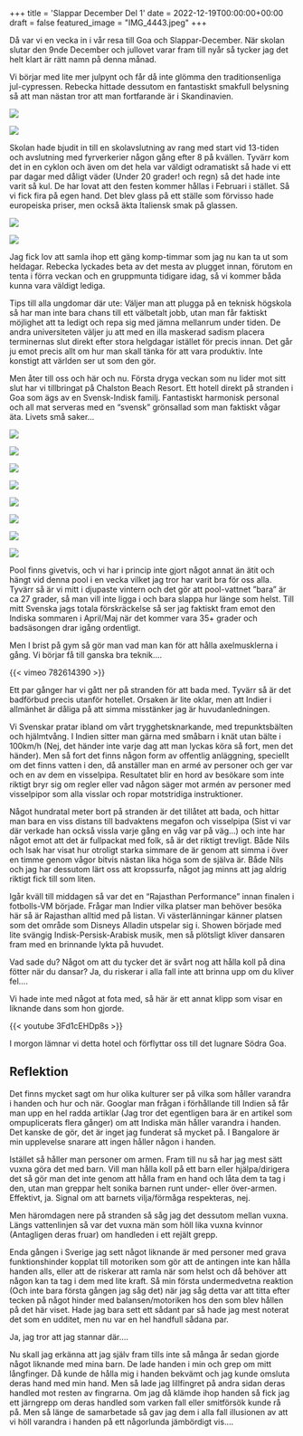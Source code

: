 +++
title = 'Slappar December Del 1'
date = 2022-12-19T00:00:00+00:00
draft = false
featured_image = "IMG_4443.jpeg"
+++



 Då var vi en vecka in i vår resa till Goa och Slappar-December. När skolan slutar den 9nde December och jullovet varar fram till nyår så tycker jag det helt klart är rätt namn på denna månad.
 



 Vi börjar med lite mer julpynt och får då inte glömma den traditionsenliga jul-cypressen. Rebecka hittade dessutom en fantastiskt smakfull belysning så att man nästan tror att man fortfarande är i Skandinavien.
 




![](IMG_4443.jpeg)


![](IMG_4445.jpeg)



 Skolan hade bjudit in till en skolavslutning av rang med start vid 13-tiden och avslutning med fyrverkerier någon gång efter 8 på kvällen. Tyvärr kom det in en cyklon och även om det hela var väldigt odramatiskt så hade vi ett par dagar med dåligt väder (Under 20 grader! och regn) så det hade inte varit så kul. De har lovat att den festen kommer hållas i Februari i stället. Så vi fick fira på egen hand. Det blev glass på ett ställe som förvisso hade europeiska priser, men också äkta Italiensk smak på glassen.
 



![](IMG_3710.jpeg)


![](IMG_4451.jpeg)


 Jag fick lov att samla ihop ett gäng komp-timmar som jag nu kan ta ut som heldagar. Rebecka lyckades beta av det mesta av plugget innan, förutom en tenta i förra veckan och en gruppmunta tidigare idag, så vi kommer båda kunna vara väldigt lediga.
 



 Tips till alla ungdomar där ute: Väljer man att plugga på en teknisk högskola så har man inte bara chans till ett välbetalt jobb, utan man får faktiskt möjlighet att ta ledigt och repa sig med jämna mellanrum under tiden. De andra universiteten väljer ju att med en illa maskerad sadism placera terminernas slut direkt efter stora helgdagar istället för precis innan. Det går ju emot precis allt om hur man skall tänka för att vara produktiv. Inte konstigt att världen ser ut som den gör.
 



 Men åter till oss och här och nu. Första dryga veckan som nu lider mot sitt slut har vi tillbringat på Chalston Beach Resort. Ett hotell direkt på stranden i Goa som ägs av en Svensk-Indisk familj. Fantastiskt harmonisk personal och all mat serveras med en “svensk” grönsallad som man faktiskt vågar äta. Livets små saker…
 



![](Image-2022-12-18-at-22.57-scaled.jpeg)



![](IMG_1089.jpeg)


![](IMG_4479.jpeg)


![](IMG_4457.jpeg)


![](IMG_4465-1.jpeg)


![](IMG_4461.jpeg)


![](IMG_4483-1.jpeg)


![](IMG_1099.jpeg)



 Pool finns givetvis, och vi har i princip inte gjort något annat än ätit och hängt vid denna pool i en vecka vilket jag tror har varit bra för oss alla. Tyvärr så är vi mitt i djupaste vintern och det gör att pool-vattnet ”bara” är ca 27 grader, så man vill inte ligga i och bara slappa hur länge som helst. Till mitt Svenska jags totala förskräckelse så ser jag faktiskt fram emot den Indiska sommaren i April/Maj när det kommer vara 35+ grader och badsäsongen drar igång ordentligt.
 



 Men I brist på gym så gör man vad man kan för att hålla axelmusklerna i gång. Vi börjar få till ganska bra teknik….
 




 {{< vimeo 782614390 >}}
 


 Ett par gånger har vi gått ner på stranden för att bada med. Tyvärr så är det badförbud precis utanför hotellet. Orsaken är lite oklar, men att Indier i allmänhet är dåliga på att simma misstänker jag är huvudanledningen.
 



 Vi Svenskar pratar ibland om vårt trygghetsknarkande, med trepunktsbälten och hjälmtvång. I Indien sitter man gärna med småbarn i knät utan bälte i 100km/h (Nej, det händer inte varje dag att man lyckas köra så fort, men det händer). Men så fort det finns någon form av offentlig anläggning, speciellt om det finns vatten i den, då anställer man en armé av personer och ger var och en av dem en visselpipa. Resultatet blir en hord av besökare som inte riktigt bryr sig om regler eller vad någon säger mot armén av personer med visselpipor som alla visslar och ropar motstridiga instruktioner.
 



 Något hundratal meter bort på stranden är det tillåtet att bada, och hittar man bara en viss distans till badvaktens megafon och visselpipa (Sist vi var där verkade han också vissla varje gång en våg var på väg…) och inte har något emot att det är fullpackat med folk, så är det riktigt trevligt. Både Nils och Isak har visat hur otroligt starka simmare de är genom att simma i över en timme genom vågor bitvis nästan lika höga som de själva är. Både Nils och jag har dessutom lärt oss att kropssurfa, något jag minns att jag aldrig riktigt fick till som liten.
 



 Igår kväll till middagen så var det en “Rajasthan Performance” innan finalen i fotbolls-VM började. Frågar man Indier vilka platser man behöver besöka här så är Rajasthan alltid med på listan. Vi västerlänningar känner platsen som det område som Disneys Alladin utspelar sig i. Showen började med lite svängig Indisk-Persisk-Arabisk musik, men så plötsligt kliver dansaren fram med en brinnande lykta på huvudet.
 



 Vad sade du? Något om att du tycker det är svårt nog att hålla koll på dina fötter när du dansar? Ja, du riskerar i alla fall inte att brinna upp om du kliver fel….
 



 Vi hade inte med något at fota med, så här är ett annat klipp som visar en liknande dans som hon gjorde.
 




 {{< youtube 3Fd1cEHDp8s >}}
 


 I morgon lämnar vi detta hotel och förflyttar oss till det lugnare Södra Goa.
 


## Reflektion



 Det finns mycket sagt om hur olika kulturer ser på vilka som håller varandra i handen och hur och när. Googlar man frågan i förhållande till Indien så får man upp en hel radda artiklar (Jag tror det egentligen bara är en artikel som ompuplicerats flera gånger) om att Indiska män håller varandra i handen. Det kanske de gör, det är inget jag funderat så mycket på. I Bangalore är min upplevelse snarare att ingen håller någon i handen.
 



 Istället så håller man personer om armen. Fram till nu så har jag mest sätt vuxna göra det med barn. Vill man hålla koll på ett barn eller hjälpa/dirigera det så gör man det inte genom att hålla fram en hand och låta dem ta tag i den, utan man greppar helt sonika barnen runt under- eller över-armen. Effektivt, ja. Signal om att barnets vilja/förmåga respekteras, nej.
 



 Men häromdagen nere på stranden så såg jag det dessutom mellan vuxna. Längs vattenlinjen så var det vuxna män som höll lika vuxna kvinnor (Antagligen deras fruar) om handleden i ett rejält grepp.
 



 Enda gången i Sverige jag sett något liknande är med personer med grava funktionshinder kopplat till motoriken som gör att de antingen inte kan hålla handen alls, eller att de riskerar att ramla när som helst och då behöver att någon kan ta tag i dem med lite kraft. Så min första undermedvetna reaktion (Och inte bara första gången jag såg det) när jag såg detta var att titta efter tecken på något hinder med balansen/motoriken hos den som blev hållen på det här viset. Hade jag bara sett ett sådant par så hade jag mest noterat det som en udditet, men nu var en hel handfull sådana par.
 



 Ja, jag tror att jag stannar där….
 



 Nu skall jag erkänna att jag själv fram tills inte så många år sedan gjorde något liknande med mina barn. De lade handen i min och grep om mitt långfinger. Då kunde de hålla mig i handen bekvämt och jag kunde omsluta deras hand med min hand. Men så lade jag lillfingret på andra sidan deras handled mot resten av fingrarna. Om jag då klämde ihop handen så fick jag ett järngrepp om deras handled som varken fall eller smitförsök kunde rå på. Men så länge de samarbetade så gav jag dem i alla fall illusionen av att vi höll varandra i handen på ett någorlunda jämbördigt vis….
 



